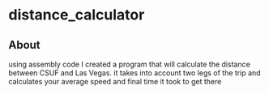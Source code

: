 # distance_calculator

## About
using assembly code I created a program that will calculate the distance between CSUF and Las Vegas. it takes into account two legs of the trip and calculates your average speed and final time it took to get there
